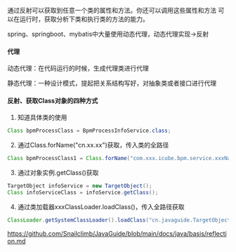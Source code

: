 通过反射可以获取到任意一个类的属性和方法。你还可以调用这些属性和方法
可以在运行时，获取分析下类和执行类的方法的能力。

spring、springboot、mybatis中大量使用动态代理，动态代理实现->反射

#### 代理
动态代理：在代码运行的时候，生成代理类进行代理

静态代理：一种设计模式，提起把关系结构写好，对抽象类或者接口进行代理

#### 反射、获取Class对象的四种方式

1. 知道具体类的使用
```java
Class bpmProcessClass = BpmProcessInfoService.class;
```
2. 通过Class.forName("cn.xx.xx")获取，传入类的全路径
```java
Class bpmProcessClass1 = Class.forName("com.xxx.icube.bpm.service.xxxName");
```
3. 通过对象实例.getClass()获取
```java
TargetObject infoService = new TargetObject();
Class infoServiceClass = infoService.getClass();
```
4. 通过类加载器xxxClassLoader.loadClass()，传入全路径获取
```java
ClassLoader.getSystemClassLoader().loadClass("cn.javaguide.TargetObject");
```


https://github.com/Snailclimb/JavaGuide/blob/main/docs/java/basis/reflection.md




